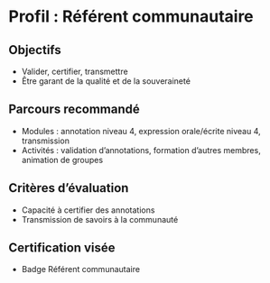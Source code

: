 # Profil : Référent communautaire

## Objectifs
- Valider, certifier, transmettre
- Être garant de la qualité et de la souveraineté

## Parcours recommandé
- Modules : annotation niveau 4, expression orale/écrite niveau 4, transmission
- Activités : validation d’annotations, formation d’autres membres, animation de groupes

## Critères d’évaluation
- Capacité à certifier des annotations
- Transmission de savoirs à la communauté

## Certification visée
- Badge Référent communautaire
